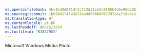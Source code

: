 ```yaml
---
ms.openlocfilehash: 4ba1bd0d0f1df2cf13d21ce3c8185b0dbe96b52b
ms.sourcegitcommit: 1bb00d2f4343e73ae8d58668f02297a3cf10a4c1
ms.translationtype: HT
ms.contentlocale: pt-BR
ms.lasthandoff: 06/15/2019
ms.locfileid: "63877981"
---
```

Microsoft Windows Media Photo